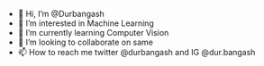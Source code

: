 - 👋 Hi, I’m @Durbangash
- 👀 I’m interested in Machine Learning
- 🌱 I’m currently learning Computer Vision
- 💞️ I’m looking to collaborate on same
- 📫 How to reach me twitter @durbangash and IG @dur.bangash

<!---
Durbangash/Durbangash is a ✨ special ✨ repository because its `README.md` (this file) appears on your GitHub profile.
You can click the Preview link to take a look at your changes.
--->
